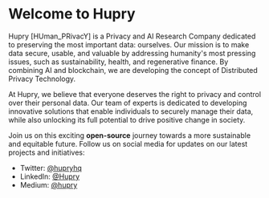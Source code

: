 # Welcome to Hupry

Hupry [HUman_PRivacY] is a Privacy and AI Research Company dedicated to preserving the most important data: ourselves. Our mission is to make data secure, usable, and valuable by addressing humanity's most pressing issues, such as sustainability, health, and regenerative finance. By combining AI and blockchain, we are developing the concept of Distributed Privacy Technology.

At Hupry, we believe that everyone deserves the right to privacy and control over their personal data. Our team of experts is dedicated to developing innovative solutions that enable individuals to securely manage their data, while also unlocking its full potential to drive positive change in society.

Join us on this exciting **open-source** journey towards a more sustainable and equitable future. Follow us on social media for updates on our latest projects and initiatives:

- Twitter: [@hupryhq](https://twitter.com/Hupryhq)
- LinkedIn: [@Hupry](https://www.linkedin.com/company/hupry/)
- Medium: [@hupry](https://medium.com/privacy-and-trust)
